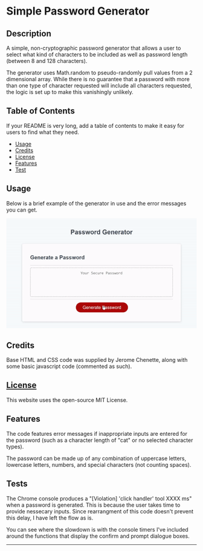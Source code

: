 # Simple Password Generator

## Description 

A simple, non-cryptographic password generator that allows a user to select what kind of characters to be included as well as password length (between 8 and 128 characters).

The generator uses Math.random to pseudo-randomly pull values from a 2 dimensional array. While there is no guarantee that a password with more than one type of character requested will include all characters requested, the logic is set up to make this vanishingly unlikely. 

## Table of Contents

If your README is very long, add a table of contents to make it easy for users to find what they need.

* [Usage](#usage)
* [Credits](#credits)
* [License](#license)
* [Features](#features)
* [Test](#tests)


## Usage 

Below is a brief example of the generator in use and the error messages you can get.

![Password generator demo](./assets/images/generator-demo.gif)

## Credits

Base HTML and CSS code was supplied by Jerome Chenette, along with some basic javascript code (commented as such).

## [License](./LICENSE)
This website uses the open-source MIT License.

## Features

The code features error messages if inappropriate inputs are entered for the password (such as a character length of "cat" or no selected character types).

The password can be made up of any combination of uppercase letters, lowercase letters, numbers, and special characters (not counting spaces). 

## Tests

The Chrome console produces a "[Violation] 'click handler' tool XXXX ms" when a password is generated. This is because the user takes time to provide nessecary inputs. Since rearrangment of this code doesn't prevent this delay, I have left the flow as is. 

You can see where the slowdown is with the console timers I've included around the functions that display the confirm and prompt dialogue boxes.

---